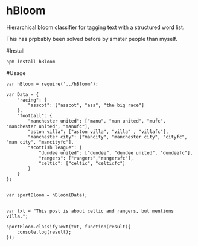 hBloom
=========
Hierarchical bloom classifier for tagging text with a structured word list.



This has prpbably been solved before by smater people than myself.


#Install

	npm install hBloom

#Usage

	

	var hBloom = require('../hBloom');

	var Data = {
		"racing": {
			"asscot": ["asscot", "ass", "the big race"]
		},
		"football": {
			"manchester united": ["manu", "man united", "mufc", "manchester united", "manufc"],
			"aston villa": ["aston villa", "villa" , "villafc"],
			"manchester city": ["mancity", "manchester city", "cityfc", "man city", "mancityfc"],
			"scottish league": {
				"dundee united": ["dundee", "dundee united", "dundeefc"],
				"rangers": ["rangers","rangersfc"],
				"celtic": ["celtic", "celticfc"]
			}
		}
	};


	var sportBloom = hBloom(Data);


	var txt = "This post is about celtic and rangers, but mentions villa.";

	sportBloom.classifyText(txt, function(result){
		console.log(result);
	});


	
